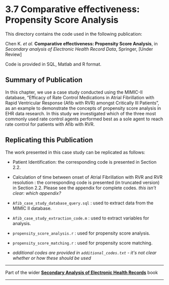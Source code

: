 # 3.7 Comparative effectiveness: Propensity Score Analysis

This directory contains the code used in the following publication:

Chen K. *et al.* **Comparative effectiveness: Propensity Score Analysis**, in *Secondary analysis of Electronic Health Record Data*, Springer, [Under Review]

Code is provided in SQL, Matlab and R format.

## Summary of Publication

In this chapter, we use a case study conducted using the MIMIC-II database, “Efficacy of Rate Control Medications in Atrial Fibrillation with Rapid Ventricular Response (Afib with RVR) amongst Critically Ill Patients”, as an example to demonstrate the concepts of propensity score analysis in EHR data research. In this study we investigated which of the three most commonly used rate control agents performed best as a sole agent to reach rate control for patients with Afib with RVR.

## Replicating this Publication

The work presented in this case study can be replicated as follows:

* Patient Identification: the corresponding code is presented in Section 2.2.

* Calculation of time between onset of Atrial Fibrillation with RVR and RVR resolution : the corresponding code is presented (in truncated version) in Section 2.2. Please see the appendix for complete codes. _this isn't clear: which appendix?_

* `Afib_case_study_database_query.sql` : used to extract data from the MIMIC II database.

* `Afib_case_study_extraction_code.m` : used to extract variables for analysis.

* `propensity_score_analysis.r` : used for propensity score analysis.

* `propensity_score_matching.r` : used for propensity score matching.

* _additional codes are provided in `additional_codes.txt` - it's not clear whether or how these should be used_


***
Part of the wider **[Secondary Analysis of Electronic Health Records](https://github.com/MIT-LCP/critical-data-book)** book
***
